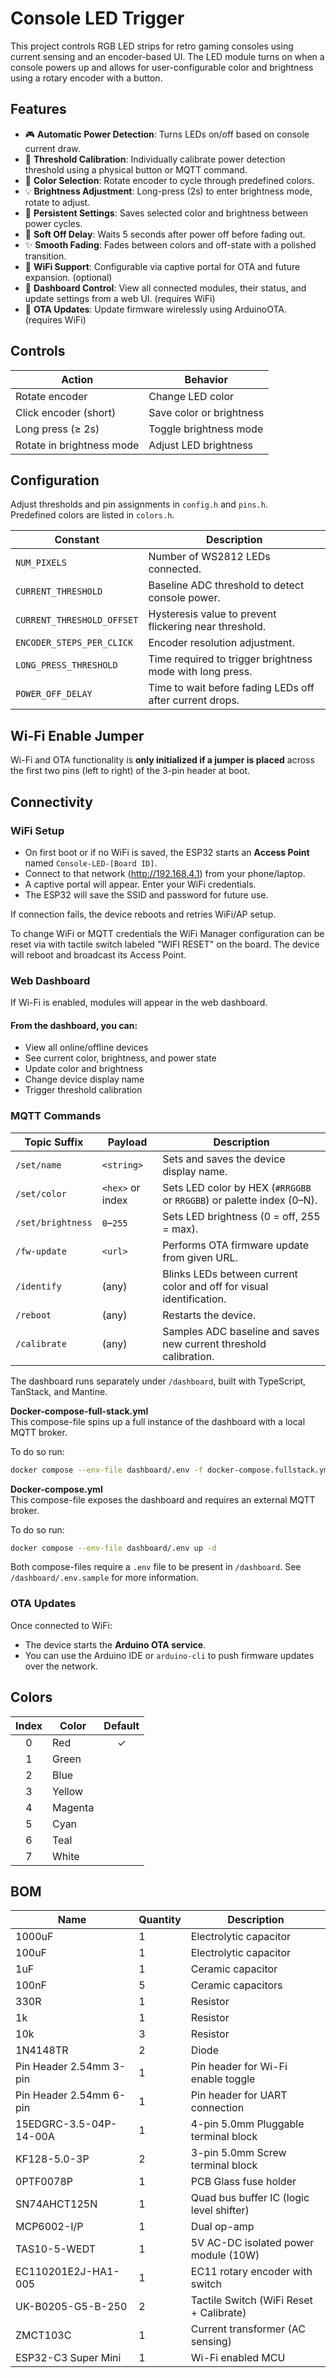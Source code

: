 # Console LED Trigger

This project controls RGB LED strips for retro gaming consoles using current sensing and an encoder-based UI. The LED module turns on when a console powers up and allows for user-configurable color and brightness using a rotary encoder with a button.

## Features

- 🎮 **Automatic Power Detection**: Turns LEDs on/off based on console current draw.
- 📏 **Threshold Calibration**: Individually calibrate power detection threshold using a physical button or MQTT command.
- 🌈 **Color Selection**: Rotate encoder to cycle through predefined colors.
- 💡 **Brightness Adjustment**: Long-press (2s) to enter brightness mode, rotate to adjust.
- 💾 **Persistent Settings**: Saves selected color and brightness between power cycles.
- 🌙 **Soft Off Delay**: Waits 5 seconds after power off before fading out.
- ✨ **Smooth Fading**: Fades between colors and off-state with a polished transition.
- 📶 **WiFi Support**: Configurable via captive portal for OTA and future expansion. (optional)
- 🧭 **Dashboard Control**: View all connected modules, their status, and update settings from a web UI. (requires WiFi)
- 🔄 **OTA Updates**: Update firmware wirelessly using ArduinoOTA. (requires WiFi)

## Controls
| Action                    | Behavior                      |
|---------------------------|-------------------------------|
| Rotate encoder            | Change LED color              |
| Click encoder (short)     | Save color or brightness      |
| Long press (≥ 2s)         | Toggle brightness mode        |
| Rotate in brightness mode | Adjust LED brightness         |

## Configuration
Adjust thresholds and pin assignments in `config.h` and `pins.h`.  
Predefined colors are listed in `colors.h`.

| Constant                   | Description                                               |
|----------------------------|-----------------------------------------------------------|
| `NUM_PIXELS`               | Number of WS2812 LEDs connected.                          |
| `CURRENT_THRESHOLD`        | Baseline ADC threshold to detect console power.           |
| `CURRENT_THRESHOLD_OFFSET` | Hysteresis value to prevent flickering near threshold.    |
| `ENCODER_STEPS_PER_CLICK`  | Encoder resolution adjustment.                            |
| `LONG_PRESS_THRESHOLD`     | Time required to trigger brightness mode with long press. |
| `POWER_OFF_DELAY`          | Time to wait before fading LEDs off after current drops.  |

## Wi-Fi Enable Jumper
Wi-Fi and OTA functionality is **only initialized if a jumper is placed** across the first two pins (left to right) of the 3-pin header at boot.

## Connectivity

### WiFi Setup
- On first boot or if no WiFi is saved, the ESP32 starts an **Access Point** named `Console-LED-[Board ID]`.
- Connect to that network (http://192.168.4.1) from your phone/laptop.
- A captive portal will appear. Enter your WiFi credentials.
- The ESP32 will save the SSID and password for future use.

If connection fails, the device reboots and retries WiFi/AP setup.

To change WiFi or MQTT credentials the WiFi Manager configuration can be reset via with tactile switch labeled "WIFI RESET" on the board. The device will reboot and broadcast its Access Point.

### Web Dashboard
If Wi-Fi is enabled, modules will appear in the web dashboard.

#### From the dashboard, you can:
- View all online/offline devices
- See current color, brightness, and power state
- Update color and brightness
- Change device display name
- Trigger threshold calibration

### MQTT Commands

| Topic Suffix     | Payload         | Description                                                                 |
|------------------|-----------------|-----------------------------------------------------------------------------|
| `/set/name`      | `<string>`      | Sets and saves the device display name.                                     |
| `/set/color`     | `<hex>` or index| Sets LED color by HEX (`#RRGGBB` or `RRGGBB`) or palette index (0–N).       |
| `/set/brightness`| `0`–`255`       | Sets LED brightness (0 = off, 255 = max).                                   |
| `/fw-update`     | `<url>`         | Performs OTA firmware update from given URL.                                |
| `/identify`      | (any)           | Blinks LEDs between current color and off for visual identification.        |
| `/reboot`        | (any)           | Restarts the device.                                                        |
| `/calibrate`     | (any)           | Samples ADC baseline and saves new current threshold calibration.           |


The dashboard runs separately under `/dashboard`, built with TypeScript, TanStack, and Mantine.

**Docker-compose-full-stack.yml**  
This compose-file spins up a full instance of the dashboard with a local MQTT broker.

To do so run:  
```bash
docker compose --env-file dashboard/.env -f docker-compose.fullstack.yml up -d
```

**Docker-compose.yml**  
This compose-file exposes the dashboard and requires an external MQTT broker.

To do so run:  
```bash
docker compose --env-file dashboard/.env up -d
```

Both compose-files require a `.env` file to be present in `/dashboard`. See `/dashboard/.env.sample` for more information.

### OTA Updates
Once connected to WiFi:

- The device starts the **Arduino OTA service**.
- You can use the Arduino IDE or `arduino-cli` to push firmware updates over the network.

## Colors
| Index | Color   | Default |
|:-----:|---------|:-------:|
| 0     | Red     |    ✓    |
| 1     | Green   |         |
| 2     | Blue    |         |
| 3     | Yellow  |         |
| 4     | Magenta |         |
| 5     | Cyan    |         |
| 6     | Teal    |         |
| 7     | White   |         |

## BOM
| Name                    | Quantity | Description                                |
|-------------------------|----------|--------------------------------------------|
| 1000uF                  | 1        | Electrolytic capacitor                     |
| 100uF                   | 1        | Electrolytic capacitor                     |
| 1uF                     | 1        | Ceramic capacitor                          |
| 100nF                   | 5        | Ceramic capacitors                         |
| 330R                    | 1        | Resistor                                   |
| 1k                      | 1        | Resistor                                   |
| 10k                     | 3        | Resistor                                   |
| 1N4148TR                | 2        | Diode                                      |
| Pin Header 2.54mm 3-pin | 1        | Pin header for Wi-Fi enable toggle         |
| Pin Header 2.54mm 6-pin | 1        | Pin header for UART connection             |
| 15EDGRC-3.5-04P-14-00A  | 1        | 4-pin 5.0mm Pluggable terminal block       |
| KF128-5.0-3P            | 2        | 3-pin 5.0mm Screw terminal block           |
| 0PTF0078P               | 1        | PCB Glass fuse holder                      |
| SN74AHCT125N            | 1        | Quad bus buffer IC (logic level shifter)   |
| MCP6002-I/P             | 1        | Dual op-amp                                |
| TAS10-5-WEDT            | 1        | 5V AC-DC isolated power module (10W)       |
| EC110201E2J-HA1-005     | 1        | EC11 rotary encoder with switch            |
| UK-B0205-G5-B-250       | 2        | Tactile Switch (WiFi Reset + Calibrate)    |
| ZMCT103C                | 1        | Current transformer (AC sensing)           |
| ESP32-C3 Super Mini     | 1        | Wi-Fi enabled MCU                          |

